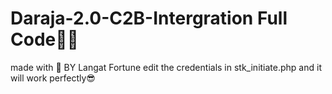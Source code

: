 # Daraja-2.0-C2B-Intergration Full Code👨‍💻
made with 💖 BY Langat Fortune
edit the credentials in stk_initiate.php and it will work perfectly😎
